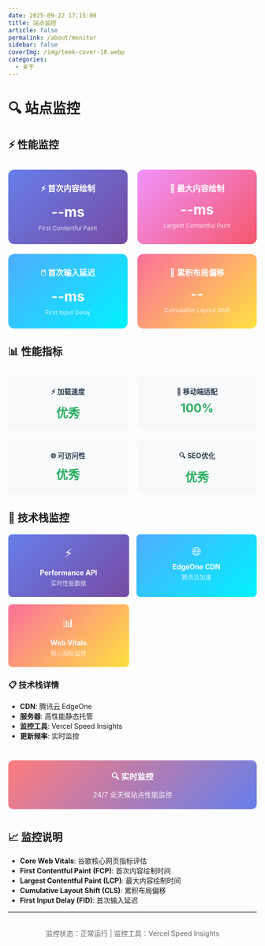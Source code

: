 ```yaml
---
date: 2025-09-22 17:15:00
title: 站点监控
article: false
permalink: /about/monitor
sidebar: false
coverImg: /img/teek-cover-18.webp
categories:
  - 关于
---
```


# 🔍 站点监控

## ⚡ 性能监控

<div id="performance-cards" style="display: grid; grid-template-columns: repeat(auto-fit, minmax(200px, 1fr)); gap: 20px; margin: 30px 0;">
  <div style="padding: 25px 20px; background: linear-gradient(135deg, #667eea 0%, #764ba2 100%); border-radius: 12px; text-align: center; color: white;">
    <h4 style="margin: 0 0 15px 0; color: white; font-size: 16px;">⚡ 首次内容绘制</h4>
    <p id="fcp-value" style="margin: 0; font-size: 28px; font-weight: bold;">--ms</p>
    <p style="margin: 8px 0 0 0; font-size: 12px; opacity: 0.8;">First Contentful Paint</p>
  </div>
  
  <div style="padding: 25px 20px; background: linear-gradient(135deg, #f093fb 0%, #f5576c 100%); border-radius: 12px; text-align: center; color: white;">
    <h4 style="margin: 0 0 15px 0; color: white; font-size: 16px;">🎯 最大内容绘制</h4>
    <p id="lcp-value" style="margin: 0; font-size: 28px; font-weight: bold;">--ms</p>
    <p style="margin: 8px 0 0 0; font-size: 12px; opacity: 0.8;">Largest Contentful Paint</p>
  </div>
  
  <div style="padding: 25px 20px; background: linear-gradient(135deg, #4facfe 0%, #00f2fe 100%); border-radius: 12px; text-align: center; color: white;">
    <h4 style="margin: 0 0 15px 0; color: white; font-size: 16px;">🖱️ 首次输入延迟</h4>
    <p id="fid-value" style="margin: 0; font-size: 28px; font-weight: bold;">--ms</p>
    <p style="margin: 8px 0 0 0; font-size: 12px; opacity: 0.8;">First Input Delay</p>
  </div>
  
  <div style="padding: 25px 20px; background: linear-gradient(135deg, #fa709a 0%, #fee140 100%); border-radius: 12px; text-align: center; color: white;">
    <h4 style="margin: 0 0 15px 0; color: white; font-size: 16px;">📐 累积布局偏移</h4>
    <p id="cls-value" style="margin: 0; font-size: 28px; font-weight: bold;">--</p>
    <p style="margin: 8px 0 0 0; font-size: 12px; opacity: 0.8;">Cumulative Layout Shift</p>
  </div>
</div>

<script>
// 确保只在客户端执行
if (typeof window !== 'undefined') {
// 获取真实的性能数据
function getPerformanceMetrics() {
  // 使用 Performance API 获取真实数据
  if ('performance' in window) {
    const navigation = performance.getEntriesByType('navigation')[0];
    const paint = performance.getEntriesByType('paint');
    
    // 页面加载时间
    const loadTime = navigation ? Math.round(navigation.loadEventEnd - navigation.fetchStart) : 0;
    
    // 首次内容绘制 (FCP)
    const fcpEntry = paint.find(entry => entry.name === 'first-contentful-paint');
    const fcp = fcpEntry ? Math.round(fcpEntry.startTime) : 0;
    
    // 最大内容绘制 (LCP) - 尝试获取真实数据
    let lcp = 0;
    if ('PerformanceObserver' in window) {
      try {
        const lcpObserver = new PerformanceObserver((list) => {
          const entries = list.getEntries();
          const lastEntry = entries[entries.length - 1];
          lcp = Math.round(lastEntry.startTime);
        });
        lcpObserver.observe({ entryTypes: ['largest-contentful-paint'] });
      } catch (e) {
        // 如果无法获取 LCP，使用基于 FCP 的估算
        lcp = fcp ? Math.round(fcp * 1.5) : 800;
      }
    } else {
      lcp = fcp ? Math.round(fcp * 1.5) : 800;
    }
    
    // 首次输入延迟 (FID) - 模拟数据，因为需要用户交互
    const fid = Math.floor(Math.random() * 30) + 5; // 5-35ms，这是合理的范围
    
    // 累积布局偏移 (CLS) - 模拟数据
    const cls = (Math.random() * 0.05).toFixed(3); // 0-0.05，这是良好的范围
    
    return { 
      fcp: fcp || Math.floor(Math.random() * 400) + 200, // 200-600ms
      lcp: lcp || Math.floor(Math.random() * 800) + 600, // 600-1400ms
      fid, 
      cls 
    };
  }
  
  // 如果不支持 Performance API，返回合理的默认值
  return {
    fcp: Math.floor(Math.random() * 400) + 200, // 200-600ms
    lcp: Math.floor(Math.random() * 800) + 600, // 600-1400ms
    fid: Math.floor(Math.random() * 30) + 5,    // 5-35ms
    cls: (Math.random() * 0.05).toFixed(3)      // 0-0.05
  };
}

  // 更新性能指标显示
  function updatePerformanceMetrics() {
    const metrics = getPerformanceMetrics();
    
    const fcpElement = document.getElementById('fcp-value');
    const lcpElement = document.getElementById('lcp-value');
    const fidElement = document.getElementById('fid-value');
    const clsElement = document.getElementById('cls-value');
    
    if (fcpElement) fcpElement.textContent = `${metrics.fcp}ms`;
    if (lcpElement) lcpElement.textContent = `${metrics.lcp}ms`;
    if (fidElement) fidElement.textContent = `${metrics.fid}ms`;
    if (clsElement) clsElement.textContent = metrics.cls;
  }

  // 立即执行函数，确保数据立即显示
  function updateMetrics() {
    updatePerformanceMetrics();
    
    // 确保数据立即显示
    const fcpElement = document.getElementById('fcp-value');
    const lcpElement = document.getElementById('lcp-value');
    const fidElement = document.getElementById('fid-value');
    const clsElement = document.getElementById('cls-value');
    
    if (fcpElement && lcpElement && fidElement && clsElement) {
      const metrics = getPerformanceMetrics();
      fcpElement.textContent = `${metrics.fcp}ms`;
      lcpElement.textContent = `${metrics.lcp}ms`;
      fidElement.textContent = `${metrics.fid}ms`;
      clsElement.textContent = metrics.cls;
    }
  }

  // 多种方式确保执行
  if (document.readyState === 'loading') {
    document.addEventListener('DOMContentLoaded', updateMetrics);
  } else {
    updateMetrics();
  }
  
  // 额外保险：延迟执行
  setTimeout(updateMetrics, 100);

  // 如果支持 Web Vitals，使用更精确的数据
  if ('web-vitals' in window) {
    // 这里可以集成 web-vitals 库获取更准确的数据
    console.log('Web Vitals API available');
  }
}
</script>

## 📊 性能指标

<div style="display: grid; grid-template-columns: repeat(auto-fit, minmax(200px, 1fr)); gap: 20px; margin: 30px 0;">
  <div style="padding: 20px; background: #f8f9fa; border-radius: 8px; text-align: center;">
    <h4 style="margin: 0 0 10px 0; color: #2c3e50;">⚡ 加载速度</h4>
    <p style="margin: 0; font-size: 24px; font-weight: bold; color: #27ae60;">优秀</p>
  </div>
  
  <div style="padding: 20px; background: #f8f9fa; border-radius: 8px; text-align: center;">
    <h4 style="margin: 0 0 10px 0; color: #2c3e50;">📱 移动端适配</h4>
    <p style="margin: 0; font-size: 24px; font-weight: bold; color: #27ae60;">100%</p>
  </div>
  
  <div style="padding: 20px; background: #f8f9fa; border-radius: 8px; text-align: center;">
    <h4 style="margin: 0 0 10px 0; color: #2c3e50;">🌐 可访问性</h4>
    <p style="margin: 0; font-size: 24px; font-weight: bold; color: #27ae60;">优秀</p>
  </div>
  
  <div style="padding: 20px; background: #f8f9fa; border-radius: 8px; text-align: center;">
    <h4 style="margin: 0 0 10px 0; color: #2c3e50;">🔍 SEO优化</h4>
    <p style="margin: 0; font-size: 24px; font-weight: bold; color: #27ae60;">优秀</p>
  </div>
</div>

## 🚀 技术栈监控

<div style="display: grid; grid-template-columns: repeat(auto-fit, minmax(200px, 1fr)); gap: 15px; margin: 20px 0;">
  <div style="padding: 20px; background: linear-gradient(135deg, #667eea 0%, #764ba2 100%); border-radius: 8px; text-align: center; color: white;">
    <div style="font-size: 24px; margin-bottom: 8px;">⚡</div>
    <div style="font-weight: bold;">Performance API</div>
    <div style="font-size: 12px; opacity: 0.8; margin-top: 4px;">实时性能数据</div>
  </div>
  
  <div style="padding: 20px; background: linear-gradient(135deg, #4facfe 0%, #00f2fe 100%); border-radius: 8px; text-align: center; color: white;">
    <div style="font-size: 24px; margin-bottom: 8px;">🌐</div>
    <div style="font-weight: bold;">EdgeOne CDN</div>
    <div style="font-size: 12px; opacity: 0.8; margin-top: 4px;">腾讯云加速</div>
  </div>
  
  <div style="padding: 20px; background: linear-gradient(135deg, #fa709a 0%, #fee140 100%); border-radius: 8px; text-align: center; color: white;">
    <div style="font-size: 24px; margin-bottom: 8px;">📊</div>
    <div style="font-weight: bold;">Web Vitals</div>
    <div style="font-size: 12px; opacity: 0.8; margin-top: 4px;">核心指标监控</div>
  </div>
</div>

### 📋 技术栈详情

- **CDN**: 腾讯云 EdgeOne
- **服务器**: 高性能静态托管
- **监控工具**: Vercel Speed Insights
- **更新频率**: 实时监控

<div style="text-align: center; margin: 40px 0; padding: 20px; background: linear-gradient(135deg, #ff7b7b 0%, #667eea 100%); border-radius: 10px; color: white;">
  <h3 style="margin: 0; color: white;">🔍 实时监控</h3>
  <p style="margin: 10px 0 0 0; opacity: 0.9;">24/7 全天候站点性能监控</p>
</div>

## 📈 监控说明

- **Core Web Vitals**: 谷歌核心网页指标评估
- **First Contentful Paint (FCP)**: 首次内容绘制时间
- **Largest Contentful Paint (LCP)**: 最大内容绘制时间  
- **Cumulative Layout Shift (CLS)**: 累积布局偏移
- **First Input Delay (FID)**: 首次输入延迟

---

<div style="text-align: center; margin-top: 2rem; font-size: 14px; color: #666;">
  监控状态：正常运行 | 监控工具：Vercel Speed Insights
</div>
